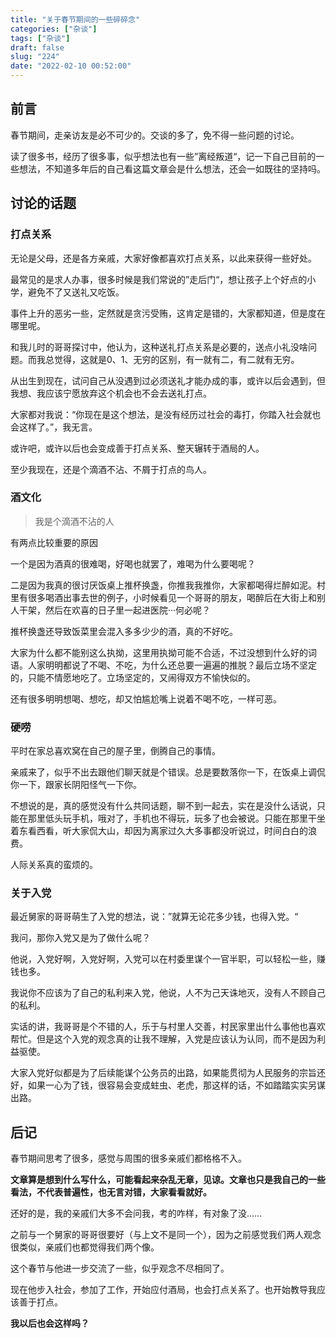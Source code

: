```yaml
---
title: "关于春节期间的一些碎碎念"
categories: ["杂谈"]
tags: ["杂谈"]
draft: false
slug: "224"
date: "2022-02-10 00:52:00"
---
```

## 前言

春节期间，走亲访友是必不可少的。交谈的多了，免不得一些问题的讨论。

读了很多书，经历了很多事，似乎想法也有一些”离经叛道“，记一下自己目前的一些想法，不知道多年后的自己看这篇文章会是什么想法，还会一如既往的坚持吗。

## 讨论的话题

### 打点关系

无论是父母，还是各方亲戚，大家好像都喜欢打点关系，以此来获得一些好处。

最常见的是求人办事，很多时候是我们常说的”走后门“，想让孩子上个好点的小学，避免不了又送礼又吃饭。

事件上升的恶劣一些，定然就是贪污受贿，这肯定是错的，大家都知道，但是度在哪里呢。

和我儿时的哥哥探讨中，他认为，这种送礼打点关系是必要的，送点小礼没啥问题。而我总觉得，这就是0、1、无穷的区别，有一就有二，有二就有无穷。

从出生到现在，试问自己从没遇到过必须送礼才能办成的事，或许以后会遇到，但我想、我应该宁愿放弃这个机会也不会去送礼打点。

大家都对我说：“你现在是这个想法，是没有经历过社会的毒打，你踏入社会就也会这样了。”，我无言。

或许吧，或许以后也会变成善于打点关系、整天辗转于酒局的人。

至少我现在，还是个滴酒不沾、不屑于打点的鸟人。

### 酒文化

> 我是个滴酒不沾的人

有两点比较重要的原因

一个是因为酒真的很难喝，好喝也就罢了，难喝为什么要喝呢？

二是因为我真的很讨厌饭桌上推杯换盏，你推我我推你，大家都喝得烂醉如泥。村里有很多喝酒出事去世的例子，小时候看见一个哥哥的朋友，喝醉后在大街上和别人干架，然后在欢喜的日子里一起进医院···何必呢？

推杯换盏还导致饭菜里会混入多多少少的酒，真的不好吃。

大家为什么都不能别这么执拗，这里用执拗可能不合适，不过没想到什么好的词语。人家明明都说了不喝、不吃，为什么还总要一遍遍的推脱？最后立场不坚定的，只能不情愿地吃了。立场坚定的，又闹得双方不愉快似的。

还有很多明明想喝、想吃，却又怕尴尬嘴上说着不喝不吃，一样可恶。

### 硬唠

平时在家总喜欢窝在自己的屋子里，倒腾自己的事情。

亲戚来了，似乎不出去跟他们聊天就是个错误。总是要数落你一下，在饭桌上调侃你一下，跟家长阴阳怪气一下你。

不想说的是，真的感觉没有什么共同话题，聊不到一起去，实在是没什么话说，只能在那里低头玩手机，哦对了，手机也不得玩，玩多了也会被说。只能在那里干坐着东看西看，听大家侃大山，却因为离家过久大多事都没听说过，时间白白的浪费。

人际关系真的蛮烦的。

### 关于入党

最近舅家的哥哥萌生了入党的想法，说：”就算无论花多少钱，也得入党。“

我问，那你入党又是为了做什么呢？

他说，入党好啊，入党好啊，入党可以在村委里谋个一官半职，可以轻松一些，赚钱也多。

我说你不应该为了自己的私利来入党，他说，人不为己天诛地灭，没有人不顾自己的私利。

实话的讲，我哥哥是个不错的人，乐于与村里人交善，村民家里出什么事他也喜欢帮忙。但是这个入党的观念真的让我不理解，入党是应该认为认同，而不是因为利益驱使。

大家入党好似都是为了后续能谋个公务员的出路，如果能贯彻为人民服务的宗旨还好，如果一心为了钱，很容易会变成蛀虫、老虎，那这样的话，不如踏踏实实另谋出路。

## 后记

春节期间思考了很多，感觉与周围的很多亲戚们都格格不入。

**文章算是想到什么写什么，可能看起来杂乱无章，见谅。文章也只是我自己的一些看法，不代表普遍性，也无言对错，大家看看就好。**

还好的是，我的亲戚们大多不会问我，考的咋样，有对象了没……

之前与一个舅家的哥哥很要好（与上文不是同一个），因为之前感觉我们两人观念很类似，亲戚们也都觉得我们两个像。

这个春节与他进一步交流了一些，似乎观念不尽相同了。

现在他步入社会，参加了工作，开始应付酒局，也会打点关系了。也开始教导我应该善于打点。

**我以后也会这样吗？**
